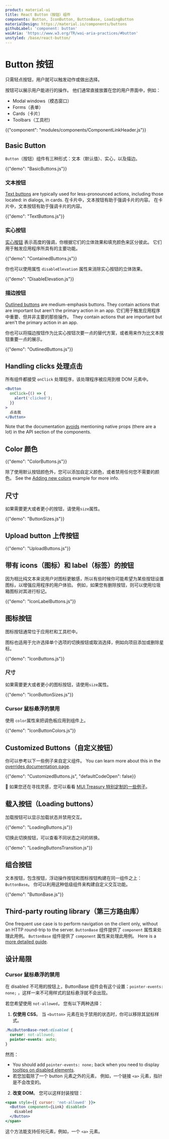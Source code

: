 ```yaml
---
product: material-ui
title: React Button（按钮）组件
components: Button, IconButton, ButtonBase, LoadingButton
materialDesign: https://material.io/components/buttons
githubLabel: 'component: button'
waiAria: 'https://www.w3.org/TR/wai-aria-practices/#button'
unstyled: /base/react-button/
---
```


# Button 按钮

<p class="description">只需轻点按钮，用户就可以触发动作或做出选择。</p>

按钮可以展示用户能进行的操作。 他们通常直接放置在您的用户界面中，例如：

- Modal windows（模态窗口）
- Forms（表单）
- Cards（卡片）
- Toolbars（工具栏)

{{"component": "modules/components/ComponentLinkHeader.js"}}

## Basic Button

`Button`（按钮）组件有三种形式：文本（默认值）、实心，以及描边。

{{"demo": "BasicButtons.js"}}

### 文本按钮

[Text buttons](https://material.io/components/buttons#text-button) are typically used for less-pronounced actions, including those located: in dialogs, in cards. 在卡片中，文本按钮有助于强调卡片的内容。 在卡片中，文本按钮有助于强调卡片的内容。

{{"demo": "TextButtons.js"}}

### 实心按钮

[实心按钮](https://material.io/design/components/buttons.html#contained-button) 表示高度的强调，你根据它们的立体效果和填充颜色来区分彼此。 它们用于触发应用程序所具有的主要功能。

{{"demo": "ContainedButtons.js"}}

你也可以使用属性 `disableElevation` 属性来消除实心按钮的立体效果。

{{"demo": "DisableElevation.js"}}

### 描边按钮

[Outlined buttons](https://material.io/components/buttons#outlined-button) are medium-emphasis buttons. They contain actions that are important but aren't the primary action in an app. 它们用于触发应用程序中重要、但并非主要的那些操作。 They contain actions that are important but aren't the primary action in an app.

你也可以将描边按钮作为比实心按钮次要一点的替代方案，或者用来作为比文本按钮重要一点的展示。

{{"demo": "OutlinedButtons.js"}}

## Handling clicks 处理点击

所有组件都接受 `onClick` 处理程序，该处理程序被应用到根 DOM 元素中。

```jsx
<Button
  onClick={() => {
    alert('clicked');
  }}
>
  点击我
</Button>
```

Note that the documentation [avoids](/material-ui/guides/api/#native-properties) mentioning native props (there are a lot) in the API section of the components.

## Color 颜色

{{"demo": "ColorButtons.js"}}

除了使用默认按钮颜色外，您可以添加自定义颜色，或者禁用任何您不需要的颜色。 See the [Adding new colors](/material-ui/customization/palette/#adding-new-colors) example for more info.

## 尺寸

如果需要更大或者更小的按钮，请使用`size`属性。

{{"demo": "ButtonSizes.js"}}

## Upload button 上传按钮

{{"demo": "UploadButtons.js"}}

## 带有 icons（图标）和 label（标签）的按钮

因为相比纯文本来说用户对图标更敏感，所以有些时候你可能希望为某些按钮设置图标，以增强应用程序的用户体验。 例如，如果您有删除按钮，则可以使用垃圾箱图标对其进行标记。

{{"demo": "IconLabelButtons.js"}}

## 图标按钮

图标按钮通常位于应用栏和工具栏中。

图标也适用于允许选择单个选项的切换按钮或取消选择，例如向项目添加或删除星标。

{{"demo": "IconButtons.js"}}

### 尺寸

如果需要更大或者更小的图标按钮，请使用`size`属性。

{{"demo": "IconButtonSizes.js"}}

### Cursor 鼠标悬浮的禁用

使用 `color`属性来把调色板应用到组件上。

{{"demo": "IconButtonColors.js"}}

## Customized Buttons（自定义按钮）

你可以参考以下一些例子来自定义组件。 You can learn more about this in the [overrides documentation page](/material-ui/customization/how-to-customize/).

{{"demo": "CustomizedButtons.js", "defaultCodeOpen": false}}

🎨 如果您还在寻找灵感，您可以看看 [MUI Treasury 特别定制的一些例子](https://mui-treasury.com/styles/button/)。

## 载入按钮（Loading buttons）

加载按钮可以显示加载状态并禁用交互。

{{"demo": "LoadingButtons.js"}}

切换此切换按钮，可以查看不同状态之间的转换。

{{"demo": "LoadingButtonsTransition.js"}}

## 组合按钮

文本按钮，包含按钮，浮动操作按钮和图标按钮构建在同一组件之上：`ButtonBase`。 你可以利用这种低级组件来构建自定义交互功能。

{{"demo": "ButtonBase.js"}}

## Third-party routing library（第三方路由库）

One frequent use case is to perform navigation on the client only, without an HTTP round-trip to the server. `ButtonBase` 组件提供了 `component` 属性来处理此用例。 `ButtonBase` 组件提供了 `component` 属性来处理此用例。 Here is a [more detailed guide](/material-ui/guides/routing/#button).

## 设计局限

### Cursor 鼠标悬浮的禁用

在 disabled 不可用的按钮上，ButtonBase 组件会有这个设置：`pointer-events: none;` ，这样一来不可用样式的鼠标悬浮就不会出现。

若您希望使用 `not-allowed`， 您有以下两种选择：

1. **仅使用 CSS**。 当 `<button>` 元素在处于禁用的状态时，你可以移除其鼠标样式。

```css
.MuiButtonBase-root:disabled {
  cursor: not-allowed;
  pointer-events: auto;
}
```

然而：

- You should add `pointer-events: none;` back when you need to display [tooltips on disabled elements](/material-ui/react-tooltip/#disabled-elements).
- 若您加载除了一个 button 元素之外的元素， 例如，一个链接 `<a>` 元素，指针是不会改变的。

2. **改变 DOM**。 您可以这样封装按钮：

```jsx
<span style={{ cursor: 'not-allowed' }}>
  <Button component={Link} disabled>
    disabled
  </Button>
</span>
```

这个方法能支持任何元素，例如，一个 `<a>` 元素。
